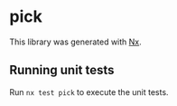 # pick

This library was generated with [Nx](https://nx.dev).

## Running unit tests

Run `nx test pick` to execute the unit tests.
